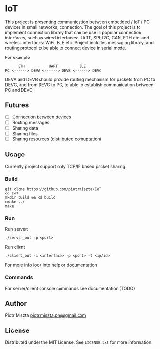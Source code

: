# IoT
This project is presenting communication between embedded / IoT / PC devices in small networks, connection.
The goal of this project is to implement connection library that can be use in popular connection interfaces,
such as wired interfaces: UART, SPI, I2C, CAN, ETH etc. and wireless interfaces: WiFi, BLE etc.
Project includes messaging library, and routing protocol to be able to connect device in serial mode.


For example

```
      ETH           UART          BLE
PC <------> DEVA <------> DEVB <------> DEVC
```


DEVA and DEVB should provide routing mechanism for packets from PC to DEVC, and from DEVC to PC, to able to establish communication between PC and DEVC

## Futures 
- [ ] Connection between devices
- [ ] Routing messages
- [ ] Sharing data
- [ ] Sharing files
- [ ] Sharing resources (distributed comuptation)

## Usage
Currently project support only TCP/IP based packet sharing.

### Build
```
git clone https://github.com/piotrmiszta/IoT
cd IoT
mkdir build && cd build
cmake ../
make
```

### Run
Run server: 
```
./server_out -p <port>
```

Run client
```
./client_out -i <interface> -p <port> -t <ip/id>
```

For more info look into help or documentation

### Commands

For server/client console commands see documentation (TODO)

## Author

Piotr Miszta piotr.miszta.pm@gmail.com

## License

Distributed under the MIT License. See `LICENSE.txt` for more information.

